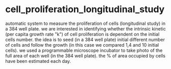 # cell_proliferation_longitudinal_study
automatic system to measure the proliferation of cells (longitudinal study) in a 384 well plate.
we are interested in identifying whether the intrinsic kinetic (per capita growth rate "k") of cell proliferation is dependent on the initial cells number.
the idea is to seed (in a 384 well plate) initial different number of cells and follow the growth (in this case we compared 1,4 and 10 initial cells).
we used a programmable microscope incubator to take photo of the full area of each well (in the 384 well plate). the % of area occupied by cells have been estimated each day.
